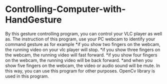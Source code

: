 # Controlling-Computer-with-HandGesture
By this gesture controlling program, you can control your VLC player as well as. 
The instruction of this program, use your PC webcam to identify your command gesture as for example 
*if you show two fingers on the webcam, the running video on your vlc player will stop.
*if you show three fingers on the webcam, the running video will fast forward.
*if you show four fingers on the webcam, the running video will be back forward.
*and when you show five fingers on the webcam, the video or audio sound will be mute.
In this way, you can use this program for other purposes.
OpenCv library is used in this program.
